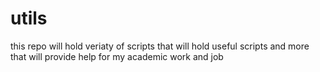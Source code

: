 # utils
this repo will hold veriaty of scripts that will hold useful scripts and more that will provide help for my academic work and job
